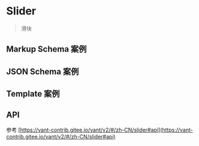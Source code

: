# Slider

> 滑块

## Markup Schema 案例

<dumi-previewer demoPath="guide/slider/markup-schema" />

## JSON Schema 案例

<dumi-previewer demoPath="guide/slider/json-schema" />

## Template 案例

<dumi-previewer demoPath="guide/slider/template" />

## API

参考 [https://vant-contrib.gitee.io/vant/v2/#/zh-CN/slider#api](https://vant-contrib.gitee.io/vant/v2/#/zh-CN/slider#api)
